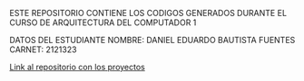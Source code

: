 ESTE REPOSITORIO CONTIENE LOS CODIGOS GENERADOS DURANTE EL CURSO DE ARQUITECTURA DEL COMPUTADOR 1

DATOS DEL ESTUDIANTE
NOMBRE: DANIEL EDUARDO BAUTISTA FUENTES
CARNET: 2121323

[Link al repositorio con los proyectos](https://github.com/PabloCoti/ac_proyecto_calculadora)
